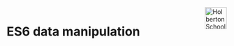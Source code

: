 <img  height="50px" align="right" src="https://apply.holbertonschool.com/holberton-logo.png" alt="Holberton School logo">

# ES6 data manipulation
